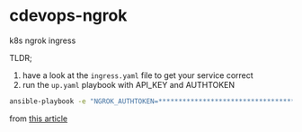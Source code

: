 # cdevops-ngrok

k8s ngrok ingress

TLDR;

1. have a look at the `ingress.yaml` file to get your service correct
2. run the `up.yaml` playbook with API_KEY and AUTHTOKEN

```bash
ansible-playbook -e "NGROK_AUTHTOKEN=************************************ NGROK_API_KEY=***************************************" up.yaml
```

from [this article](https://blog.techiescamp.com/using-ngrok-with-kubernetes/)
